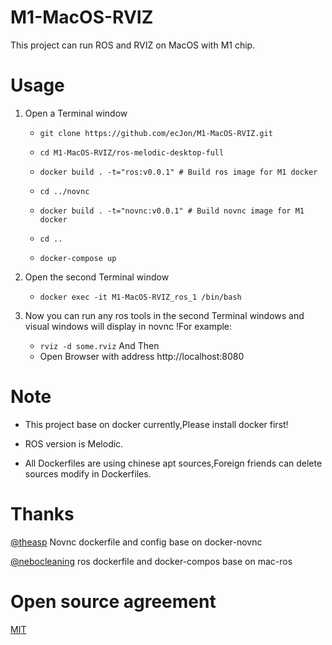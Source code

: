 # M1-MacOS-RVIZ
This project can run ROS and RVIZ on MacOS with M1 chip.

# Usage

1. Open a Terminal window
    * ```git clone https://github.com/ecJon/M1-MacOS-RVIZ.git```

    * ```cd M1-MacOS-RVIZ/ros-melodic-desktop-full```

    *  ```docker build . -t="ros:v0.0.1" # Build ros image for M1 docker```

    * ```cd ../novnc```

    * ```docker build . -t="novnc:v0.0.1" # Build novnc image for M1 docker```

    * ```cd ..```

    * ```docker-compose up```

2. Open the second Terminal window
    * ```docker exec -it M1-MacOS-RVIZ_ros_1 /bin/bash```

3. Now you can run any ros tools in the second Terminal windows and visual windows will display in novnc !For example:
    * ```rviz -d some.rviz```
    And Then
    * Open Browser with address http://localhost:8080

# Note

* This project base on docker currently,Please install docker first!

* ROS version is Melodic.

* All Dockerfiles are using chinese apt sources,Foreign friends can delete sources modify in Dockerfiles.

# Thanks
[@theasp](https://github.com/theasp/docker-novnc) Novnc dockerfile and config base on docker-novnc

[@nebocleaning](https://github.com/nebocleaning/mac-ros) ros dockerfile and docker-compos base on mac-ros


# Open source agreement
[MIT](https://opensource.org/licenses/mit-license.php)
